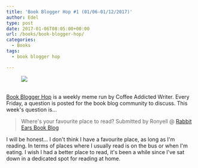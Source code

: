 ```yaml
---
title: 'Book Blogger Hop #1 (01/06-01/12/2017)'
author: Edel
type: post
date: 2017-01-06T08:05:00+00:00
url: /books/book-blogger-hop/
categories:
  - Books
tags:
  - book blogger hop

---
```

<figure><a rel="_nofollow" href="http://www.coffeeaddictedwriter.com/p/blog-page.html"><img src="https://i1.wp.com/3.bp.blogspot.com/-2bKizvp-A9w/WEjGAM4OjJI/AAAAAAAAV50/nU3xHQNtvSQQ8dRsB8OueG061E99KPrYACLcB/s1600/Book%2BBlogger%2BHop%2B%2528Final%2529.png?w=663&#038;ssl=1" data-recalc-dims="1" /></a></figure> 

<a rel="_nofollow" href="http://www.coffeeaddictedwriter.com/p/blog-page.html"></a>

<a rel="_nofollow" href="http://www.coffeeaddictedwriter.com/p/blog-page.html"><br /> </a><a rel="_nofollow" href="http://www.coffeeaddictedwriter.com/p/blog-page.html">Book Blogger Hop</a> is a weekly meme run by Coffee Addicted Writer. Every Friday, a question is posted for the book blog community to discuss. This week's question is&#8230;

> Where's your favourite place to read? Submitted by Ronyell @ [Rabbit Ears Book Blog][1]

I will be honest&#8230; I don't think I have a favourite place, as long as I'm reading. In terms of places where I usually read is on the bus or when I'm eating. I wish I had a better place to read, it's been a while since I've sat down in a dedicated spot for reading at home.

 [1]: http://rabbitearsbookblog.blogspot.com/